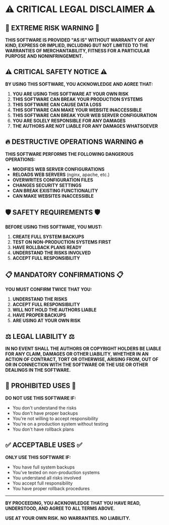 # ⚠️ CRITICAL LEGAL DISCLAIMER ⚠️

## 🚨 EXTREME RISK WARNING 🚨

**THIS SOFTWARE IS PROVIDED "AS IS" WITHOUT WARRANTY OF ANY KIND, EXPRESS OR IMPLIED, INCLUDING BUT NOT LIMITED TO THE WARRANTIES OF MERCHANTABILITY, FITNESS FOR A PARTICULAR PURPOSE AND NONINFRINGEMENT.**

## ⚠️ CRITICAL SAFETY NOTICE ⚠️

**BY USING THIS SOFTWARE, YOU ACKNOWLEDGE AND AGREE THAT:**

1. **YOU ARE USING THIS SOFTWARE AT YOUR OWN RISK**
2. **THIS SOFTWARE CAN BREAK YOUR PRODUCTION SYSTEMS**
3. **THIS SOFTWARE CAN CAUSE DATA LOSS**
4. **THIS SOFTWARE CAN MAKE YOUR WEBSITE INACCESSIBLE**
5. **THIS SOFTWARE CAN BREAK YOUR WEB SERVER CONFIGURATION**
6. **YOU ARE SOLELY RESPONSIBLE FOR ANY DAMAGES**
7. **THE AUTHORS ARE NOT LIABLE FOR ANY DAMAGES WHATSOEVER**

## 🔥 DESTRUCTIVE OPERATIONS WARNING 🔥

**THIS SOFTWARE PERFORMS THE FOLLOWING DANGEROUS OPERATIONS:**

- **MODIFIES WEB SERVER CONFIGURATIONS**
- **RELOADS WEB SERVERS** (nginx, apache, etc.)
- **OVERWRITES CONFIGURATION FILES**
- **CHANGES SECURITY SETTINGS**
- **CAN BREAK EXISTING FUNCTIONALITY**
- **CAN MAKE WEBSITES INACCESSIBLE**

## 🛡️ SAFETY REQUIREMENTS 🛡️

**BEFORE USING THIS SOFTWARE, YOU MUST:**

1. **CREATE FULL SYSTEM BACKUPS**
2. **TEST ON NON-PRODUCTION SYSTEMS FIRST**
3. **HAVE ROLLBACK PLANS READY**
4. **UNDERSTAND THE RISKS INVOLVED**
5. **ACCEPT FULL RESPONSIBILITY**

## 📋 MANDATORY CONFIRMATIONS 📋

**YOU MUST CONFIRM TWICE THAT YOU:**

1. **UNDERSTAND THE RISKS**
2. **ACCEPT FULL RESPONSIBILITY**
3. **WILL NOT HOLD THE AUTHORS LIABLE**
4. **HAVE PROPER BACKUPS**
5. **ARE USING AT YOUR OWN RISK**

## ⚖️ LEGAL LIABILITY ⚖️

**IN NO EVENT SHALL THE AUTHORS OR COPYRIGHT HOLDERS BE LIABLE FOR ANY CLAIM, DAMAGES OR OTHER LIABILITY, WHETHER IN AN ACTION OF CONTRACT, TORT OR OTHERWISE, ARISING FROM, OUT OF OR IN CONNECTION WITH THE SOFTWARE OR THE USE OR OTHER DEALINGS IN THE SOFTWARE.**

## 🚫 PROHIBITED USES 🚫

**DO NOT USE THIS SOFTWARE IF:**

- You don't understand the risks
- You don't have proper backups
- You're not willing to accept responsibility
- You're on a production system without testing
- You don't have rollback plans

## ✅ ACCEPTABLE USES ✅

**ONLY USE THIS SOFTWARE IF:**

- You have full system backups
- You've tested on non-production systems
- You understand all risks involved
- You accept full responsibility
- You have proper rollback procedures

---

**BY PROCEEDING, YOU ACKNOWLEDGE THAT YOU HAVE READ, UNDERSTOOD, AND AGREE TO ALL TERMS ABOVE.**

**USE AT YOUR OWN RISK. NO WARRANTIES. NO LIABILITY.**
